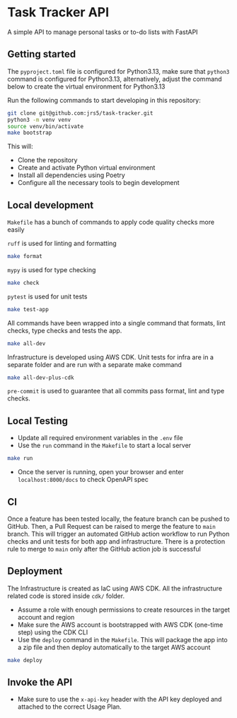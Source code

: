 # Task Tracker API

A simple API to manage personal tasks or to-do lists with FastAPI

## Getting started

The `pyproject.toml` file is configured for Python3.13, make sure that `python3` command is configured for Python3.13, alternatively, adjust the command below to create the virtual environment for Python3.13

Run the following commands to start developing in this repository:

```bash
git clone git@github.com:jrs5/task-tracker.git
python3 -m venv venv
source venv/bin/activate
make bootstrap
```

This will:

- Clone the repository
- Create and activate Python virtual environment
- Install all dependencies using Poetry
- Configure all the necessary tools to begin development

## Local development

`Makefile` has a bunch of commands to apply code quality checks more easily

`ruff` is used for linting and formatting

```bash
make format
```

`mypy` is used for type checking

```bash
make check
```

`pytest` is used for unit tests

```bash
make test-app
```

All commands have been wrapped into a single command that formats, lint checks, type checks and tests the app.

```bash
make all-dev
```

Infrastructure is developed using AWS CDK. Unit tests for infra are in a separate folder and are run with a separate make command

```bash
make all-dev-plus-cdk
```

`pre-commit` is used to guarantee that all commits pass format, lint and type checks.

## Local Testing

- Update all required environment variables in the `.env` file
- Use the `run` command in the `Makefile` to start a local server

```bash
make run
```

- Once the server is running, open your browser and enter `localhost:8000/docs` to check OpenAPI spec

## CI

Once a feature has been tested locally, the feature branch can be pushed to GitHub. Then, a Pull Request can be raised to merge the feature to `main` branch. This will trigger an automated GitHub action workflow to run Python checks and unit tests for both app and infrastructure. There is a protection rule to merge to `main` only after the GitHub action job is successful

## Deployment

The Infrastructure is created as IaC using AWS CDK. All the infrastructure related code is stored inside `cdk/` folder.

- Assume a role with enough permissions to create resources in the target account and region
- Make sure the AWS account is bootstrapped with AWS CDK (one-time step) using the CDK CLI
- Use the `deploy` command in the `Makefile`. This will package the app into a zip file and then deploy automatically to the target AWS account

```bash
make deploy
```

## Invoke the API

- Make sure to use the `x-api-key` header with the API key deployed and attached to the correct Usage Plan.

